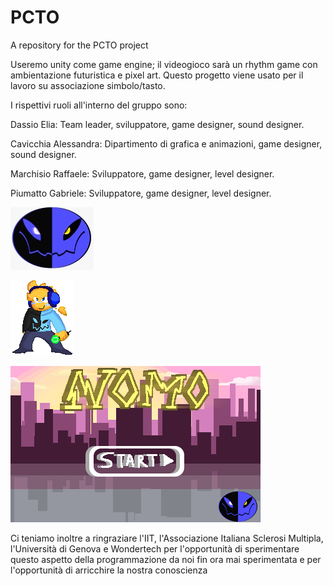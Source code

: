 # PCTO
A repository for the PCTO project

Useremo unity come game engine; il videogioco sarà un rhythm game con ambientazione futuristica e pixel art. Questo progetto viene usato per il lavoro su associazione simbolo/tasto.

I rispettivi ruoli all'interno del gruppo sono:

Dassio Elia: Team leader, sviluppatore, game designer, sound designer.

Cavicchia Alessandra: Dipartimento di grafica e animazioni, game designer, sound designer.

Marchisio Raffaele: Sviluppatore, game designer, level designer.

Piumatto Gabriele: Sviluppatore, game designer, level designer.


![image](https://github.com/EliaDassio/PCTO/blob/main/assets_and_other_drawings/logo133x100.png)


![image](https://github.com/EliaDassio/PCTO/blob/main/assets_and_other_drawings/IdleNomo/000.png)


![image](https://github.com/EliaDassio/PCTO/blob/main/assets_and_other_drawings/titlescreen/000.png)


Ci teniamo inoltre a ringraziare l'IIT, l'Associazione Italiana Sclerosi Multipla, l'Università di Genova e Wondertech per l'opportunità di sperimentare questo aspetto della programmazione da noi fin ora mai sperimentata e per l'opportunità di arricchire la nostra conoscienza
